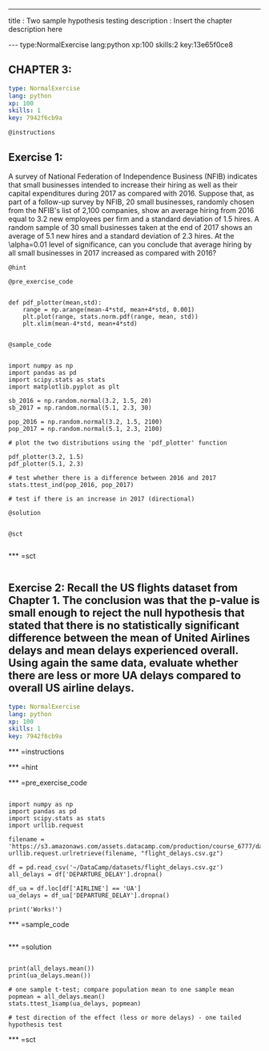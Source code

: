 ---
title       : Two sample hypothesis testing
description : Insert the chapter description here



--- type:NormalExercise lang:python xp:100 skills:2 key:13e65f0ce8

## CHAPTER 3:

```yaml
type: NormalExercise
lang: python
xp: 100
skills: 1
key: 7942f6cb9a
```

`@instructions`

## Exercise 1: 

A survey of National Federation of Independence Business (NFIB) indicates that small businesses intended to increase their hiring as well as their capital expenditures during 2017 as compared with 2016. Suppose that, as part of a follow-up survey by NFIB, 20 small businesses, randomly chosen from the NFIB's list of 2,100 companies, show an average hiring from 2016 equal to 3.2 new employees per firm and a standard deviation of 1.5 hires. A random sample of 30 small businesses taken at the end of 2017 shows an average of 5.1 new hires and a standard deviation of 2.3 hires. At the \alpha=0.01 level of significance, can you conclude that average hiring by all small businesses in 2017 increased as compared with 2016?

`@hint`


`@pre_exercise_code`
```{python}

def pdf_plotter(mean,std):
    range = np.arange(mean-4*std, mean+4*std, 0.001)
    plt.plot(range, stats.norm.pdf(range, mean, std))
    plt.xlim(mean-4*std, mean+4*std)
    
```

`@sample_code`
```{python}

import numpy as np
import pandas as pd
import scipy.stats as stats
import matplotlib.pyplot as plt

sb_2016 = np.random.normal(3.2, 1.5, 20)
sb_2017 = np.random.normal(5.1, 2.3, 30)

pop_2016 = np.random.normal(3.2, 1.5, 2100)
pop_2017 = np.random.normal(5.1, 2.3, 2100)

# plot the two distributions using the 'pdf_plotter' function

pdf_plotter(3.2, 1.5)
pdf_plotter(5.1, 2.3)

# test whether there is a difference between 2016 and 2017
stats.ttest_ind(pop_2016, pop_2017)

# test if there is an increase in 2017 (directional)

```

`@solution`
```{python}

```

`@sct`
```{python}

```


*** =sct
```{python}

```

## Exercise 2: Recall the US flights dataset from Chapter 1. The conclusion was that the p-value is small enough to reject the null hypothesis that stated that there is no statistically significant difference between the mean of United Airlines delays and mean delays experienced overall. Using again the same data, evaluate whether there are less or more UA delays compared to overall US airline delays.

```yaml
type: NormalExercise
lang: python
xp: 100
skills: 1
key: 7942f6cb9a
```

*** =instructions

*** =hint

*** =pre_exercise_code
```{python}

import numpy as np
import pandas as pd
import scipy.stats as stats
import urllib.request

filename = 'https://s3.amazonaws.com/assets.datacamp.com/production/course_6777/datasets/flight_delays.csv.gz'
urllib.request.urlretrieve(filename, "flight_delays.csv.gz")

df = pd.read_csv('~/DataCamp/datasets/flight_delays.csv.gz')
all_delays = df['DEPARTURE_DELAY'].dropna()

df_ua = df.loc[df['AIRLINE'] == 'UA']
ua_delays = df_ua['DEPARTURE_DELAY'].dropna()
    
print('Works!')    
```

*** =sample_code
```{python}

```

*** =solution
```{python}

print(all_delays.mean())
print(ua_delays.mean())

# one sample t-test; compare population mean to one sample mean
popmean = all_delays.mean()
stats.ttest_1samp(ua_delays, popmean) 

# test direction of the effect (less or more delays) - one tailed hypothesis test

```

*** =sct
```{python}

```